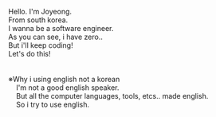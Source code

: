 Hello. I'm Joyeong.<br/>
From south korea.<br/>
I wanna be a software engineer.<br/>
As you can see, i have zero..<br/>
But i'll keep coding!<br/>
Let's do this!<br/>
<br/>
<br/>
※Why i using english not a korean<br/>
&nbsp;&nbsp;&nbsp;&nbsp;I'm not a good english speaker.<br/>
&nbsp;&nbsp;&nbsp;&nbsp;But all the computer languages, tools, etcs.. made english.<br/>
&nbsp;&nbsp;&nbsp;&nbsp;So i try to use english.
